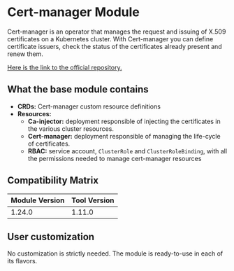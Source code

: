 # Cert-manager Module

Cert-manager is an operator that manages the request and issuing of X.509 certificates on a Kubernetes cluster.
With Cert-manager you can define certificate issuers, check the status of the certificates already present and renew them.

[Here is the link to the official repository.](https://github.com/cert-manager/cert-manager)

## What the base module contains

- **CRDs:** Cert-manager custom resource definitions
- **Resources:**
  - **Ca-injector:** deployment responsible of injecting the certificates in the various cluster resources.
  - **Cert-manager:** deployment responsible of managing the life-cycle of certificates.
  - **RBAC:** service account, `ClusterRole` and `ClusterRoleBinding`, with all the
  permissions needed to manage cert-manager resources


## Compatibility Matrix

| Module Version | Tool Version   |
|----------------|----------------|
| 1.24.0         | 1.11.0         |

## User customization

No customization is strictly needed. The module is ready-to-use in each of its flavors.

